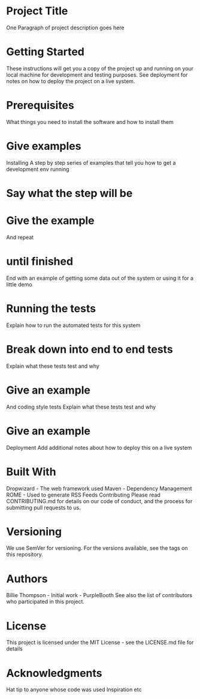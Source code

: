 # Project Title
One Paragraph of project description goes here

# Getting Started
These instructions will get you a copy of the project up and running on your local machine for development and testing purposes. See deployment for notes on how to deploy the project on a live system.

# Prerequisites
What things you need to install the software and how to install them

# Give examples
Installing
A step by step series of examples that tell you how to get a development env running

# Say what the step will be

# Give the example
And repeat

# until finished
End with an example of getting some data out of the system or using it for a little demo

# Running the tests
Explain how to run the automated tests for this system

# Break down into end to end tests
Explain what these tests test and why

# Give an example
And coding style tests
Explain what these tests test and why

# Give an example
Deployment
Add additional notes about how to deploy this on a live system

# Built With
Dropwizard - The web framework used
Maven - Dependency Management
ROME - Used to generate RSS Feeds
Contributing
Please read CONTRIBUTING.md for details on our code of conduct, and the process for submitting pull requests to us.

# Versioning
We use SemVer for versioning. For the versions available, see the tags on this repository.

# Authors
Billie Thompson - Initial work - PurpleBooth
See also the list of contributors who participated in this project.

# License
This project is licensed under the MIT License - see the LICENSE.md file for details

# Acknowledgments
Hat tip to anyone whose code was used
Inspiration
etc